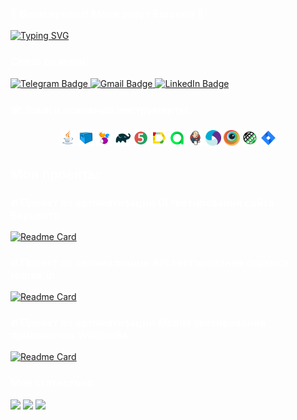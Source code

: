 <!DOCTYPE html>
<html>
<head>
<style>
  body {
    background-image: url('media/icons/kosmos-zvezdy-nebula.jpg')
    background-size: cover;
    background-repeat: no-repeat;
    background-attachment: fixed;
    background-position: center;
    color: #ffffff;
  }
</style>
</head>
<body>

### :frog: Всем привет! Меня зовут Евгений :frog: 

[![Typing SVG](https://readme-typing-svg.herokuapp.com?color=%2336BCF7&lines=QA+Engineer)](https://git.io/typing-svg)

### Связь со мной:

  <a href="https://t.me/St_panda">
    <img src="https://img.shields.io/badge/Telegram-blue?style=for-the-badge&logo=telegram&logoColor=white" alt="Telegram Badge"/>
  </a>

   <a href="mailto:golikov93a@gmail.com">
    <img src="https://img.shields.io/badge/Gmail-red?style=for-the-badge&logo=gmail&logoColor=white" alt="Gmail Badge"/>
  </a>

  <a href="https://www.linkedin.com/in/evgeniy-golikov-22a219230/">
    <img src="https://img.shields.io/badge/LinkedIn-blue?style=for-the-badge&logo=linkedin&logoColor=white" alt="LinkedIn Badge">
  </a>

### 🛠 &nbsp;Язык и основные инструменты :

<p  align="center"> 

<img width="5%" title="Java" src="media/icons/Java.svg">
<img width="5%" title="Selenoid" src="media/icons/Selenoid.svg">
<img width="5%" title="Selenide" src="media/icons/Selenide.svg">
<img width="5%" title="Gradle" src="media/icons/Gradle.svg">
<img width="5%" title="Junit5" src="media/icons/Junit5.svg">
<img width="5%" title="Allure Report" src="media/icons/Allure.svg">
<img width="5%" title="Allure TestOps" src="media/icons/Allure_TO.svg">
<img width="5%" title="Jenkins" src="media/icons/Jenkins.svg">
<img width="5%" title="Appium" src="media/icons/Appium.svg">
<img width="5%" title="Browserstack" src="media/icons/Browserstack.svg">
<img width="5%" title="RestAssured" src="media/icons/RestAssured.svg">
<img width="5%" title="Jira" src="media/icons/Jira.svg">


</p>

## Мои проекты:

### :fire: Проект по автоматизации UI тестирования сайта Бауцентр

[![Readme Card](https://github-readme-stats.vercel.app/api/pin/?username=egolikov&repo=baucenter-product-autotests)](https://github.com/egolikov/baucenter-product-autotests)

### :fire: Проект по автомазиации API тестирования сервиса reqres.in

[![Readme Card](https://github-readme-stats.vercel.app/api/pin/?username=egolikov&repo=reqresin-product-autotests)](https://github.com/egolikov/reqresin-product-autotests)

### :fire: Проект по автоматизации Mobile тестирования приложения Wikipedia

[![Readme Card](https://github-readme-stats.vercel.app/api/pin/?username=egolikov&repo=wikipedia-product-autotests)](https://github.com/egolikov/wikipedia-product-autotests)

### Моя статистика:

![](https://github-profile-summary-cards.vercel.app/api/cards/profile-details?username=egolikov&theme=solarized_dark)
![](https://github-profile-summary-cards.vercel.app/api/cards/stats?username=egolikov&theme=solarized_dark)
![](https://github-profile-summary-cards.vercel.app/api/cards/repos-per-language?username=egolikov&theme=solarized_dark)

</body>
</html>
